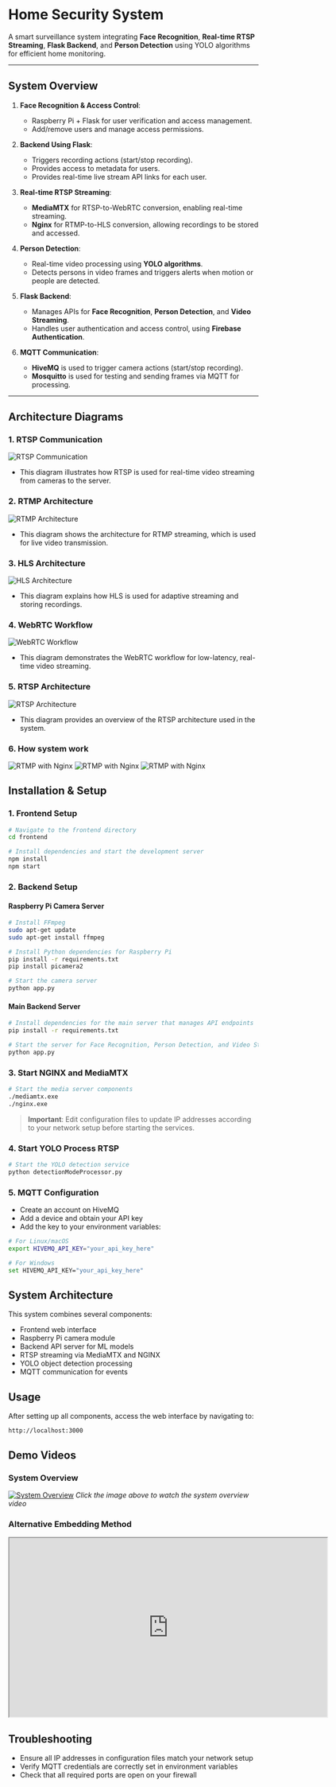 # Home Security System

A smart surveillance system integrating **Face Recognition**, **Real-time RTSP Streaming**, **Flask Backend**, and **Person Detection** using YOLO algorithms for efficient home monitoring.

---

## System Overview

1. **Face Recognition & Access Control**:
   - Raspberry Pi + Flask for user verification and access management.
   - Add/remove users and manage access permissions.

2. **Backend Using Flask**:
   - Triggers recording actions (start/stop recording).
   - Provides access to metadata for users.
   - Provides real-time live stream API links for each user.

3. **Real-time RTSP Streaming**:
   - **MediaMTX** for RTSP-to-WebRTC conversion, enabling real-time streaming.
   - **Nginx** for RTMP-to-HLS conversion, allowing recordings to be stored and accessed.

4. **Person Detection**:
   - Real-time video processing using **YOLO algorithms**.
   - Detects persons in video frames and triggers alerts when motion or people are detected.

5. **Flask Backend**:
   - Manages APIs for **Face Recognition**, **Person Detection**, and **Video Streaming**.
   - Handles user authentication and access control, using **Firebase Authentication**.

6. **MQTT Communication**:
   - **HiveMQ** is used to trigger camera actions (start/stop recording).
   - **Mosquitto** is used for testing and sending frames via MQTT for processing.

---

## Architecture Diagrams

### 1. **RTSP Communication**
![RTSP Communication](images/rtsp_communication.JPG)
- This diagram illustrates how RTSP is used for real-time video streaming from cameras to the server.

### 2. **RTMP Architecture**
![RTMP Architecture](images/rtmp_arch.JPG)
- This diagram shows the architecture for RTMP streaming, which is used for live video transmission.

### 3. **HLS Architecture**
![HLS Architecture](images/hls_arch.JPG)
- This diagram explains how HLS is used for adaptive streaming and storing recordings.

### 4. **WebRTC Workflow**
![WebRTC Workflow](images/webrtc-comprehensive-workflow_large.png)
- This diagram demonstrates the WebRTC workflow for low-latency, real-time video streaming.

### 5. **RTSP Architecture**
![RTSP Architecture](images/RTSP_arch.png)
- This diagram provides an overview of the RTSP architecture used in the system.

### 6. **How system work**
![RTMP with Nginx](images/Facerecog.png)
![RTMP with Nginx](images/liveStreamArch.png)
![RTMP with Nginx](images/mqtt_hive.png)



## Installation & Setup

### 1. Frontend Setup
```bash
# Navigate to the frontend directory
cd frontend

# Install dependencies and start the development server
npm install
npm start
```

### 2. Backend Setup

#### Raspberry Pi Camera Server
```bash
# Install FFmpeg
sudo apt-get update
sudo apt-get install ffmpeg

# Install Python dependencies for Raspberry Pi
pip install -r requirements.txt
pip install picamera2

# Start the camera server
python app.py
```

#### Main Backend Server
```bash
# Install dependencies for the main server that manages API endpoints
pip install -r requirements.txt

# Start the server for Face Recognition, Person Detection, and Video Streaming
python app.py
```

### 3. Start NGINX and MediaMTX
```bash
# Start the media server components
./mediamtx.exe
./nginx.exe
```

> **Important**: Edit configuration files to update IP addresses according to your network setup before starting the services.

### 4. Start YOLO Process RTSP
```bash
# Start the YOLO detection service
python detectionModeProcessor.py
```

### 5. MQTT Configuration
- Create an account on HiveMQ
- Add a device and obtain your API key
- Add the key to your environment variables:

```bash
# For Linux/macOS
export HIVEMQ_API_KEY="your_api_key_here"

# For Windows
set HIVEMQ_API_KEY="your_api_key_here"
```

## System Architecture
This system combines several components:
- Frontend web interface
- Raspberry Pi camera module
- Backend API server for ML models
- RTSP streaming via MediaMTX and NGINX
- YOLO object detection processing
- MQTT communication for events

## Usage
After setting up all components, access the web interface by navigating to:
```
http://localhost:3000
```


## Demo Videos

### System Overview
[![System Overview](https://drive.google.com/uc?export=view&id=1Fsk0TYrKU5v-nFn7cqHcPakWOvyHHkrj)](https://drive.google.com/file/d/1Fsk0TYrKU5v-nFn7cqHcPakWOvyHHkrj/preview)
*Click the image above to watch the system overview video*

### Alternative Embedding Method
<iframe src="https://drive.google.com/file/d/1Fsk0TYrKU5v-nFn7cqHcPakWOvyHHkrj/preview" width="640" height="360" allow="autoplay"></iframe>


## Troubleshooting
- Ensure all IP addresses in configuration files match your network setup
- Verify MQTT credentials are correctly set in environment variables
- Check that all required ports are open on your firewall
